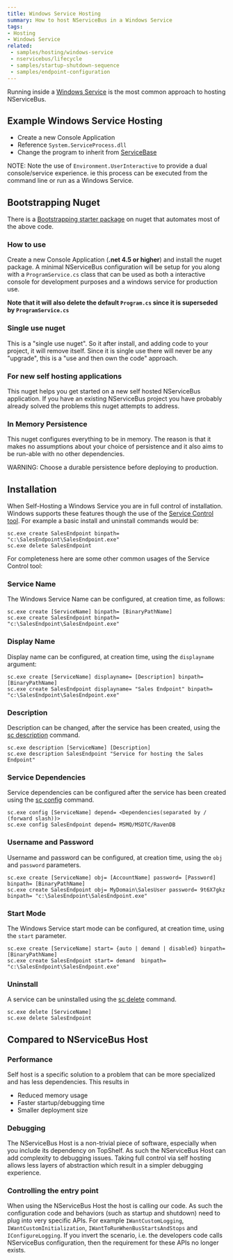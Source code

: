 ```yaml
---
title: Windows Service Hosting
summary: How to host NServiceBus in a Windows Service
tags:
- Hosting
- Windows Service
related:
 - samples/hosting/windows-service
 - nservicebus/lifecycle
 - samples/startup-shutdown-sequence
 - samples/endpoint-configuration
---
```


Running inside a [Windows Service](https://msdn.microsoft.com/en-us/library/d56de412.aspx) is the most common approach to hosting NServiceBus. 


## Example Windows Service Hosting

 * Create a new Console Application
 * Reference `System.ServiceProcess.dll`
 * Change the program to inherit from [ServiceBase](https://msdn.microsoft.com/en-us/library/system.serviceprocess.servicebase.aspx)

<!-- import windowsservicehosting --> 

NOTE: Note the use of `Environment.UserInteractive` to provide a dual console/service experience. ie this process can be executed from the command line or run as a Windows Service.


## Bootstrapping Nuget

There is a [Bootstrapping starter package](http://www.nuget.org/packages/NServiceBus.Bootstrap.WindowsService) on nuget that automates most of the above code.


### How to use

Create a new Console Application (**.net 4.5 or higher**) and install the nuget package. A minimal NServiceBus configuration will be setup for you along with a `ProgramService.cs` class that can be used as both a interactive console for development purposes and a windows service for production use. 

**Note that it will also delete the default `Program.cs` since it is superseded by `ProgramService.cs`**


### Single use nuget

This is a "single use nuget". So it after install, and adding code to your project, it will remove itself. Since it is single use there will never be any "upgrade", this is a "use and then own the code" approach.


### For new self hosting applications

This nuget helps you get started on a new self hosted NServiceBus application. If you have an existing NServiceBus project you have probably already solved the problems this nuget attempts to address.


### In Memory Persistence

This nuget configures everything to be in memory. The reason is that it makes no assumptions about your choice of persistence and it also aims to be run-able with no other dependencies.

WARNING: Choose a durable persistence before deploying to production.


## Installation

When Self-Hosting a Windows Service you are in full control of installation. Windows supports these features though the use of the [Service Control tool](http://technet.microsoft.com/en-us/library/cc754599.aspx). For example a basic install and uninstall commands would be: 

    sc.exe create SalesEndpoint binpath= "c:\SalesEndpoint\SalesEndpoint.exe"
    sc.exe delete SalesEndpoint 

For completeness here are some other common usages of the Service Control tool:


### Service Name

The Windows Service Name can be configured, at creation time, as follows:

    sc.exe create [ServiceName] binpath= [BinaryPathName]
    sc.exe create SalesEndpoint binpath= "c:\SalesEndpoint\SalesEndpoint.exe"


### Display Name

Display name can be configured, at creation time, using the `displayname` argument:

    sc.exe create [ServiceName] displayname= [Description] binpath= [BinaryPathName]
    sc.exe create SalesEndpoint displayname= "Sales Endpoint" binpath= "c:\SalesEndpoint\SalesEndpoint.exe"


### Description

Description can be changed, after the service has been created, using the [sc description](http://technet.microsoft.com/en-us/library/cc742069.aspx) command.

    sc.exe description [ServiceName] [Description]
    sc.exe description SalesEndpoint "Service for hosting the Sales Endpoint"


### Service Dependencies

Service dependencies can be configured after the service has been created using the [sc config](http://technet.microsoft.com/en-us/library/cc990290.aspx) command.

    sc.exe config [ServiceName] depend= <Dependencies(separated by / (forward slash))>
    sc.exe config SalesEndpoint depend= MSMQ/MSDTC/RavenDB


### Username and Password

Username and password can be configured, at creation time, using the `obj` and `password` parameters.

    sc.exe create [ServiceName] obj= [AccountName] password= [Password] binpath= [BinaryPathName] 
    sc.exe create SalesEndpoint obj= MyDomain\SalesUser password= 9t6X7gkz binpath= "c:\SalesEndpoint\SalesEndpoint.exe"


### Start Mode

The Windows Service start mode can be configured, at creation time, using the `start` parameter.

    sc.exe create [ServiceName] start= {auto | demand | disabled} binpath= [BinaryPathName] 
    sc.exe create SalesEndpoint start= demand  binpath= "c:\SalesEndpoint\SalesEndpoint.exe"


### Uninstall

A service can be uninstalled using the [sc delete](http://technet.microsoft.com/en-us/library/cc742045.aspx) command.

    sc.exe delete [ServiceName]
    sc.exe delete SalesEndpoint


## Compared to NServiceBus Host


### Performance

Self host is a specific solution to a problem that can be more specialized and has less dependencies. This results in 

 * Reduced memory usage
 * Faster startup/debugging time
 * Smaller deployment size


### Debugging

The NServiceBus Host is a non-trivial piece of software, especially when you include its dependency on TopShelf. As such the NServiceBus Host can add complexity to debugging issues. Taking full control via self hosting allows less layers of abstraction which result in a simpler debugging experience. 


### Controlling the entry point

When using the NServiceBus Host the host is calling our code. As such the configuration code and behaviors (such as startup and shutdown) need to plug into very specific APIs. For example `IWantCustomLogging`, `IWantCustomInitialization`, `IWantToRunWhenBusStartsAndStops` and `IConfigureLogging`. If you invert the scenario, i.e. the developers code calls NServiceBus configuration, then the requirement for these APIs no longer exists.
